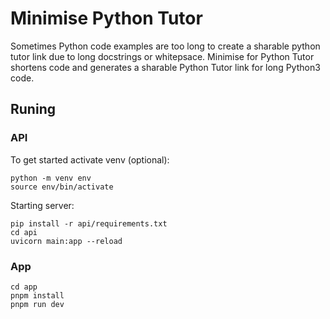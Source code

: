 # Minimise Python Tutor

Sometimes Python code examples are too long to create a sharable python tutor link due to long docstrings or whitepsace.
Minimise for Python Tutor shortens code and generates a sharable Python Tutor link for long Python3 code.

## Runing

### API

To get started activate venv (optional):

```
python -m venv env
source env/bin/activate
```

Starting server:

```
pip install -r api/requirements.txt
cd api
uvicorn main:app --reload

```

### App

```
cd app
pnpm install
pnpm run dev
```
